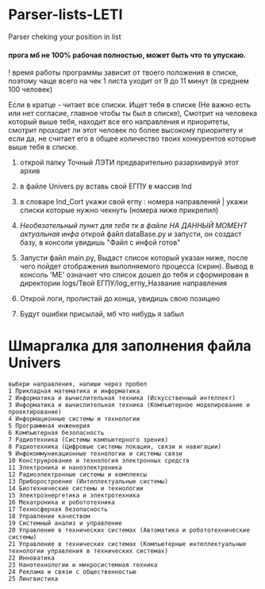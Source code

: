 # Parser-lists-LETI
<p>Parser cheking your position in list</p>
<h4>прога мб не 100% рабочая полностью, может быть что то упускаю.</h4>

! время работы программы зависит от твоего положения в списке, поэтому чаще всего на чек 1 листа уходит от 9 до 11 минут (в среднем 100 человек)

Если в кратце - читает все списки. Ищет тебя в списке (Не важно есть или нет согласие, главное чтобы ты был в списке), Смотрит на человека который выше тебя, находит все его направления и приоритеты, смотрит проходит ли этот человек по более высокому приоритету и если да, не считает его в общее количество твоих конкурентов которые выше тебя в списке.

1) открой папку Точный ЛЭТИ предварительно разархивируй этот архив
2) в файле Univers.py вставь свой ЕГПУ в массив Ind
3) в словаре Ind_Cort укажи свой егпу : номера направлений | укажи списки которые нужно чекнуть (номера ниже прикрепил)
4) *Необязательный пункт для тебя тк в файле НА ДАННЫЙ МОМЕНТ актуальная инфа* открой файл dataBase.py и запусти, он создаст базу, в консоли увидишь "Файл с инфой готов"
5) Запусти файл main.py, Выдаст список который указан ниже, после чего пойдет отображения выполняемого процесса (скрин). Вывод в консоль 'МЕ' означает что список дошел до тебя и сформирован в директории logs/Твой ЕГПУ/log_егпу_Название направления
6) Открой логи, пролистай до конца, увидишь свою позицию

7) Будут ошибки присылай, мб что нибудь я забыл
<h1>Шмаргалка для заполнения файла Univers</h1>

```
выбери направления, напиши через пробел
1 Прикладная математика и информатика
2 Информатика и вычислительная техника (Искусственный интеллект)
3 Информатика и вычислительная техника (Компьютерное моделирование и проектирование)
4 Информационные системы и технологии
5 Программная инженерия
6 Компьютерная безопасность
7 Радиотехника (Системы компьютерного зрения)
8 Радиотехника (Цифровые системы локации, связи и навигации)
9 Инфокоммуникационные технологии и системы связи
10 Конструирование и технология электронных средств
11 Электроника и наноэлектроника
12 Радиоэлектронные системы и комплексы
13 Приборостроение (Интеллектуальные системы)
14 Биотехнические системы и технологии
15 Электроэнергетика и электротехника
16 Мехатроника и робототехника
17 Техносферная безопасность
18 Управление качеством
19 Системный анализ и управление
20 Управление в технических системах (Автоматика и робототехнические системы)
21 Управление в технических системах (Компьютерные интеллектуальные технологии управления в технических системах)
22 Инноватика
23 Нанотехнологии и микросистемная техника
24 Реклама и связи с общественностью
25 Лингвистика
```
